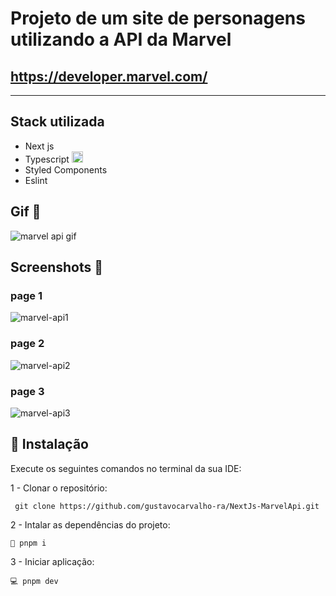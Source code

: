 # Projeto de um site de personagens utilizando a API da Marvel
## https://developer.marvel.com/ 

<hr/>

## Stack utilizada 
- Next js
- Typescript <img src="https://cdn3.emoji.gg/emojis/8584-typescript.png" width="18px" height="18px" alt="TypeScript">
- Styled Components
- Eslint


## Gif 📸

![marvel api gif](https://github.com/gustavocarvalho-ra/NextJs-MarvelApi/assets/137126878/1e992a76-97eb-4d8d-a3c7-04991ba7cd96)



## Screenshots 📸

### page 1
![marvel-api1](https://github.com/gustavocarvalho-ra/NextJs-MarvelApi/assets/137126878/7aa85926-2463-4c6b-a2f0-b8315863c42e)


### page 2
![marvel-api2](https://github.com/gustavocarvalho-ra/NextJs-MarvelApi/assets/137126878/75975840-68b7-435f-8e22-26d28307cf38)


### page 3
![marvel-api3](https://github.com/gustavocarvalho-ra/NextJs-MarvelApi/assets/137126878/a4d50a57-2157-4ef6-ba9f-438ca123b8d1)



## 🔧 Instalação
Execute os seguintes comandos no terminal da sua IDE:

1 - Clonar o repositório:
```
 git clone https://github.com/gustavocarvalho-ra/NextJs-MarvelApi.git
```
2 - Intalar as dependências do projeto:
```
🧰 pnpm i
```
3 - Iniciar aplicação:
```
💻 pnpm dev 
```
